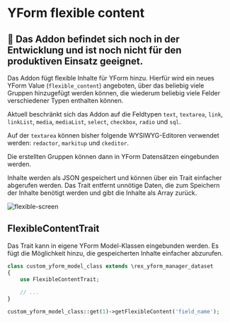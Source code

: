 # YForm flexible content

## :construction: Das Addon befindet sich noch in der Entwicklung und ist noch nicht für den produktiven Einsatz geeignet.

Das Addon fügt flexible Inhalte für YForm hinzu. 
Hierfür wird ein neues YForm Value (`flexible_content`) angeboten, über das beliebig viele Gruppen hinzugefügt werden können, die wiederum beliebig viele Felder verschiedener Typen enthalten können.

Aktuell beschränkt sich das Addon auf die Feldtypen `text`, `textarea`, `link`, `linkList`, `media`, `mediaList`, `select`, `checkbox`, `radio` und `sql`. 

Auf der `textarea` können bisher folgende WYSIWYG-Editoren verwendet werden: `redactor`, `markitup` und `ckeditor`.

Die erstellten Gruppen können dann in YForm Datensätzen eingebunden werden.

Inhalte werden als JSON gespeichert und können über ein Trait einfacher abgerufen werden.
Das Trait entfernt unnötige Daten, die zum Speichern der Inhalte benötigt werden und gibt die Inhalte als Array zurück.

![flexible-screen](https://github.com/eaCe/yform_flexible_content/assets/2708231/68682c09-bb4a-4cb5-b649-0dd45d311976)


## FlexibleContentTrait

Das Trait kann in eigene YForm Model-Klassen eingebunden werden. 
Es fügt die Möglichkeit hinzu, die gespeicherten Inhalte einfacher abzurufen.


```php
class custom_yform_model_class extends \rex_yform_manager_dataset
{
    use FlexibleContentTrait;
    
    // ...
}

custom_yform_model_class::get(1)->getFlexibleContent('field_name');
```
